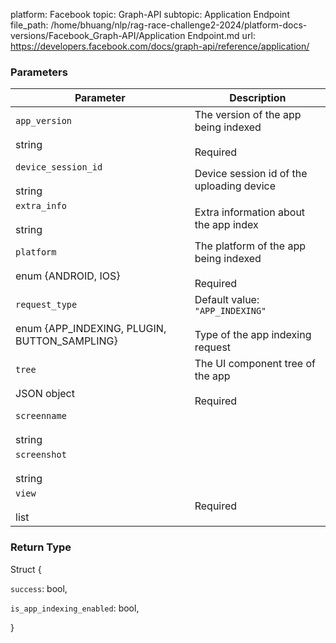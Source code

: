 platform: Facebook
topic: Graph-API
subtopic: Application Endpoint
file_path: /home/bhuang/nlp/rag-race-challenge2-2024/platform-docs-versions/Facebook_Graph-API/Application Endpoint.md
url: https://developers.facebook.com/docs/graph-api/reference/application/

### Parameters

| Parameter | Description |
| --- | --- |
| `app_version`<br><br>string | The version of the app being indexed<br><br>Required |
| `device_session_id`<br><br>string | Device session id of the uploading device |
| `extra_info`<br><br>string | Extra information about the app index |
| `platform`<br><br>enum {ANDROID, IOS} | The platform of the app being indexed<br><br>Required |
| `request_type`<br><br>enum {APP\_INDEXING, PLUGIN, BUTTON\_SAMPLING} | Default value: `"APP_INDEXING"`<br><br>Type of the app indexing request |
| `tree`<br><br>JSON object | The UI component tree of the app<br><br>Required |
| `screenname`<br><br>string |     |
| `screenshot`<br><br>string |     |
| `view`<br><br>list<JSON encoded app UI component> | Required |

### Return Type

Struct {

`success`: bool,

`is_app_indexing_enabled`: bool,

}